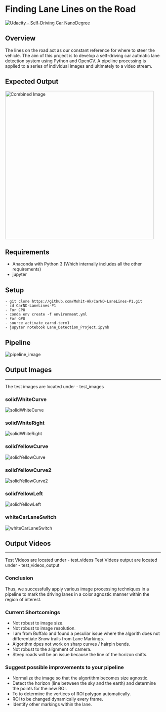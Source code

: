 # **Finding Lane Lines on the Road** 
[![Udacity - Self-Driving Car NanoDegree](https://s3.amazonaws.com/udacity-sdc/github/shield-carnd.svg)](http://www.udacity.com/drive)

Overview
---
 The lines on the road act as our constant reference for where to steer the vehicle.  The aim of this project is to develop a self-driving car autmatic lane detection system using Python and OpenCV. A pipeline processing is applied to a series of individual images and ultimately to a video stream.

## Expected Output
<img src="examples/laneLines_thirdPass.jpg" width="480" alt="Combined Image" />


## Requirements

- Anaconda with Python 3 (Which internally includes all the other requirements)
- jupyter


## Setup

```
- git clone https://github.com/Mohit-Ak/CarND-LaneLines-P1.git
- cd CarND-LaneLines-P1
- For CPU
- conda env create -f environment.yml
- For GPU
- source activate carnd-term1
- jupyter notebook Lane_Detection_Project.ipynb

```
## Pipeline
![pipeline_image](pipeline_image.png)


## Output Images
---
The test images are located under - test_images
### solidWhiteCurve
![solidWhiteCurve](test_images_output/solidWhiteCurve.jpg)

### solidWhiteRight
![solidWhiteRight](test_images_output/solidWhiteRight.jpg)

### solidYellowCurve
![solidYellowCurve](test_images_output/solidYellowCurve.jpg)

### solidYellowCurve2
![solidYellowCurve2](test_images_output/solidYellowCurve2.jpg)

### solidYellowLeft
![solidYellowLeft](test_images_output/solidYellowLeft.jpg)

### whiteCarLaneSwitch
![whiteCarLaneSwitch](test_images_output/whiteCarLaneSwitch.jpg)

## Output Videos
---
Test Videos are located under - test_videos
Test Videos output are located under - test_videos_output

### Conclusion
Thus, we successfully apply various image processing techniques in a pipeline to mark the driving lanes in a color agnostic manner within the region of interest.

###  Current Shortcomings

- Not robust to image size.
- Not robust to image resolution.
- I am from Buffalo and found a peculiar issue where the algorith does not differentiate Snow trails from Lane Markings.
- Algorithm dpes not work on sharp curves / hairpin bends.
- Not robust to the alignment of camera.
- Steep roads will be an issue because the line of the horizon shifts.


### Suggest possible improvements to your pipeline

- Normalize the image so that the algortithm becomes size agnostic.
- Detect the horizon (line between the sky and the earth) and determine the points for the new ROI.
- To to determine the vertices of ROI polygon automatically.
- ROI to be changed dynamically every frame.
- Identify other markings within the lane.

